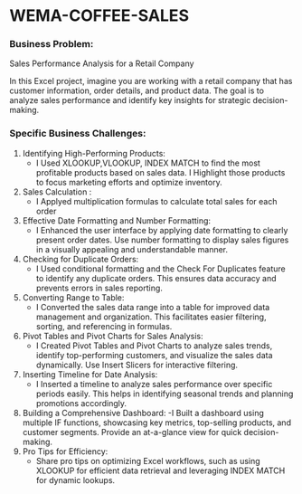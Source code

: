 # WEMA-COFFEE-SALES

### Business Problem:

Sales Performance Analysis for a Retail Company

In this Excel project, imagine you are working with a retail company that has customer information, order details, and product data. The goal is to analyze sales performance and identify key insights for strategic decision-making.
### Specific Business Challenges:
1. Identifying High-Performing Products:
   - I Used XLOOKUP,VLOOKUP, INDEX MATCH to find the most profitable products based on sales data. I Highlight those products to focus marketing efforts and optimize inventory.
2. Sales Calculation :
   - I Applyed multiplication formulas to calculate total sales for each order 
3. Effective Date Formatting and Number Formatting:
   - I Enhanced the user interface by applying date formatting to clearly present order dates. Use number formatting to display sales figures in a visually appealing and understandable manner.
4. Checking for Duplicate Orders:
   - I Used conditional formatting and the Check For Duplicates feature to identify any duplicate orders. This ensures data accuracy and prevents errors in sales reporting.
5. Converting Range to Table:
   - I Converted the sales data range into a table for improved data management and organization. This facilitates easier filtering, sorting, and referencing in formulas.
6. Pivot Tables and Pivot Charts for Sales Analysis:
   - I Created Pivot Tables and Pivot Charts to analyze sales trends, identify top-performing customers, and visualize the sales data dynamically. Use Insert Slicers for interactive filtering.
7. Inserting Timeline for Date Analysis:
   - I Inserted a timeline to analyze sales performance over specific periods easily. This helps in identifying seasonal trends and planning promotions accordingly.
8. Building a Comprehensive Dashboard:
   -I Built a dashboard using multiple IF functions, showcasing key metrics, top-selling products, and customer segments. Provide an at-a-glance view for quick decision-making.
9. Pro Tips for Efficiency:
   - Share pro tips on optimizing Excel workflows, such as using XLOOKUP for efficient data retrieval and leveraging INDEX MATCH for dynamic lookups.


